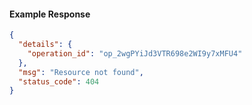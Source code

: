 <!-- Code generated for API Clients. DO NOT EDIT. -->

#### Example Response

```json
{
  "details": {
    "operation_id": "op_2wgPYiJd3VTR698e2WI9y7xMFU4"
  },
  "msg": "Resource not found",
  "status_code": 404
}
```
